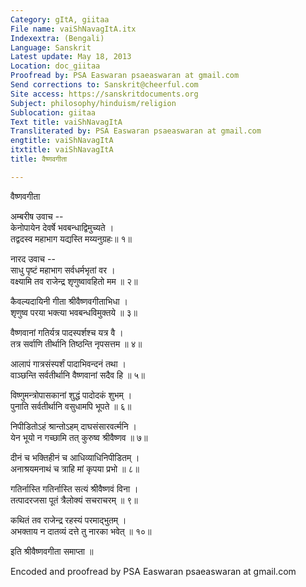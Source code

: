 ```yaml
---
Category: gItA, giitaa
File name: vaiShNavagItA.itx
Indexextra: (Bengali)
Language: Sanskrit
Latest update: May 18, 2013
Location: doc_giitaa
Proofread by: PSA Easwaran psaeaswaran at gmail.com
Send corrections to: Sanskrit@cheerful.com
Site access: https://sanskritdocuments.org
Subject: philosophy/hinduism/religion
Sublocation: giitaa
Text title: vaiShNavagItA
Transliterated by: PSA Easwaran psaeaswaran at gmail.com
engtitle: vaiShNavagItA
itxtitle: vaiShNavagItA
title: वैष्णवगीता

---
```

  
 वैष्णवगीता   
  
अम्बरीष उवाच --  
केनोपायेन देवर्षे भवबन्धाद्विमुच्यते ।  
तद्वदस्व महाभाग यद्यस्ति मय्यनुग्रहः॥ १॥  
  
नारद उवाच --  
साधु पृष्टं महाभाग सर्वधर्मभृतां वर ।  
वक्ष्यामि तव राजेन्द्र शृणुष्वावहितो मम ॥ २॥  
  
कैवल्यदायिनी गीता श्रीवैष्णवगीताभिधा ।  
शृणुष्व परया भक्त्या भवबन्धविमुक्तये ॥ ३॥  
  
वैष्णवानां गतिर्यत्र पादस्पर्शश्च यत्र वै ।  
तत्र सर्वाणि तीर्थानि तिष्ठन्ति नृपसत्तम ॥ ४॥  
  
आलापं गात्रसंस्पर्शं पादाभिवन्दनं तथा ।  
वाञ्छन्ति सर्वतीर्थानि वैष्णवानां सदैव हि ॥ ५॥  
  
विष्णुमन्त्रोपासकानां शुद्धं पादोदकं शुभम् ।  
पुनाति सर्वतीर्थानि वसुधामपि भूपते ॥ ६॥  
  
निपीडितोऽहं श्रान्तोऽहम् दाघसंसारवर्त्मनि ।  
येन भूयो न गच्छामि तत् कुरुष्व श्रीवैष्णव ॥ ७॥  
  
दीनं च भक्तिहीनं च आधिव्याधिनिपीडितम् ।  
अनाश्रयमनाथं च त्राहि मां कृपया प्रभो ॥ ८॥  
  
गतिर्नास्ति गतिर्नास्ति सत्यं श्रीवैष्णवं विना ।  
तत्पादरजसा पूतं त्रैलोक्यं सचराचरम् ॥ ९॥  
  
कथितं तव राजेन्द्र रहस्यं परमाद्भुतम् ।  
अभक्ताय न दातव्यं दत्ते तु नारका भवेत् ॥ १०॥  
  
इति श्रीवैष्णवगीता समाप्ता ॥  
  
  
  
Encoded and proofread by PSA Easwaran psaeaswaran at gmail.com  
  
